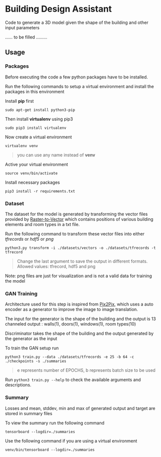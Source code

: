 # Building Design Assistant

Code to generate a 3D model given the shape of the building and other input parameters

...... to be filled .........

## Usage

### Packages

Before executing the code a few python packages have to be installed.

Run the following commands to setup a virtual environment and install the packages in this environment 

Install **pip** first

    sudo apt-get install python3-pip

Then install **virtualenv** using pip3

    sudo pip3 install virtualenv 

Now create a virtual environment 

    virtualenv venv 

> you can use any name instead of **venv**

Active your virtual environment   
    
    source venv/bin/activate
    
Install necessary packages

    pip3 install -r requirements.txt

### Dataset

The dataset for the model is generated by transforming the vector files provided by [Raster-to-Vector](http://art-programmer.github.io/floorplan-transformation/paper.pdf)
which contains positions of various building elements and room types in a txt file.

Run the following command to transform these vector files into either *tfrecords* or *hdf5* or *png*

    python3.py transform -i ./datasets/vectors -o ./datasets/tfrecords -t tfrecord
    
> Change the last argument to save the output in different formats. Allowed values: tfrecord, hdf5 and png

Note: png files are just for visualization and is not a valid data for training the model

### GAN Training

Architecture used for this step is inspired from [Pix2Pix](https://arxiv.org/abs/1611.07004), which uses a auto 
encoder as a generator to improve the image to image translation.

The input for the generator is the shape of the building and the output is 13 channeled output : 
walls(1), doors(1), windows(1), room types(10)

Discriminator takes the shape of the building and the output generated by the generator as the input

To train the GAN setup run

    python3 train.py --data ./datasets/tfrecords -e 25 -b 64 -c ./checkpoints -s ./summaries 
    
> e represents number of EPOCHS, b represents batch size to be used

Run `python3 train.py --help` to check the available arguments and descriptions.

### Summary

Losses and mean, stddev, min and max of generated output and target are stored in summary files 

To view the summary run the following command

    tensorboard --logdir=./summaries
 
Use the following command if you are using a virtual environment
     
    venv/bin/tensorboard --logdir=./summaries
    
> 
